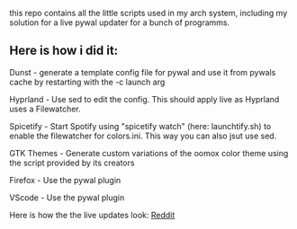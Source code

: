 this repo contains all the little scripts used in my arch system, including my solution for a live pywal updater for a bunch of programms. 

## Here is how i did it:

Dunst - generate a template config file for pywal and use it from pywals cache by restarting with the -c launch arg

Hyprland - Use sed to edit the config. This should apply live as Hyprland uses a Filewatcher.

Spicetify - Start Spotify using "spicetify watch" (here: launchtify.sh) to enable the filewatcher for colors.ini. This way you can also jsut use sed.

GTK Themes - Generate custom variations of the oomox color theme using the script provided by its creators 

Firefox - Use the pywal plugin

VScode - Use the pywal plugin


Here is how the the live updates look: [Reddit](https://www.reddit.com/r/unixporn/comments/1chv3tr/hyprland_everything_pywal/)
